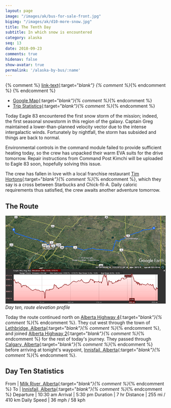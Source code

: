 ```yaml
---
layout: page
image: "/images/ak/bus-for-sale-front.jpg"
bigimg: "/images/ak/d10-more-snow.jpg"
title: The Tenth Day
subtitle: In which snow is encountered
category: alaska
seq: 13
date: 2018-09-23
comments: true
hidenav: false
show-avatar: true
permalink: '/alaska-by-bus/:name'
---
```


{% comment %}
[link-text](link-url){:target="_blank"}
{% comment %}_{% endcomment %}
{% endcomment %}


* [Google Map](https://drive.google.com/open?id=1QToP1iDFNB0dEk8pjlkAVyIr8ThzeEdh&usp=sharing){:target="_blank"}{% comment %}_{% endcomment %} 
* [Trip Statistics](https://docs.google.com/spreadsheets/d/10dU6wdnTdiuMCkSWJ2yGe1PNjGZWlgYcmZ_RCtjf--8/edit?usp=sharing){:target="_blank"}{% comment %}_{% endcomment %}

Today Eagle 83 encountered the first snow storm of the mission; indeed, the first
seasonal snowstorm in this region of the galaxy. Captain Greg maintained 
a lower-than-planned velocity vector due to the intense intergalactic winds.
Fortunately by nightfall, the storm has subsided and things are back to normal.

Environmental controls in the command module failed to provide sufficient
heating today, so the crew has unpacked their warm EVA suits for the drive
tomorrow. Repair instructions from Command Post Kimchi will be uploaded to 
Eagle 83 soon, hopefully solving this issue.

The crew has fallen in love with a local franchise restaurant
[Tim Hortons](https://en.wikipedia.org/wiki/Tim_Hortons){:target="_blank"}{% comment %}_{% endcomment %},
which they say is a cross between Starbucks and Chick-fil-A.
Daily caloric requirements thus satisfied, the crew awaits another adventure tomorrow.

## The Route

![d10-elevation-profile](/images/ak/d10-elevation-profile.png)
*Day ten, route elevation profile*

Today the route continued north on 
[Alberta Highway 4](https://en.wikipedia.org/wiki/Alberta_Highway_4){:target="_blank"}{% comment %}_{% endcomment %}.
They cut west through the town of
[Lethbridge, Alberta](https://en.wikipedia.org/wiki/Lethbridge){:target="_blank"}{% comment %}_{% endcomment %},
and joined 
[Alberta Highway 2](https://en.wikipedia.org/wiki/Alberta_Highway_4){:target="_blank"}{% comment %}_{% endcomment %}
for the rest of today's journey.
They passed through
[Calgary, Alberta](https://en.wikipedia.org/wiki/Calgary){:target="_blank"}{% comment %}_{% endcomment %}
before arriving at tonight's waypoint, 
[Innisfail, Alberta](https://en.wikipedia.org/wiki/Innisfail,_Alberta){:target="_blank"}{% comment %}_{% endcomment %}.


## Day Ten Statistics

From | [Milk River, Alberta](https://en.wikipedia.org/wiki/Milk_River,_Alberta){:target="_blank"}{% comment %}_{% endcomment %}
To | [Innisfail, Alberta](https://en.wikipedia.org/wiki/Innisfail,_Alberta){:target="_blank"}{% comment %}_{% endcomment %}
Departure | 10:30 am 
Arrival | 5:30 pm 
Duration | 7 hr
Distance | 255 mi / 410 km
Daily Speed | 36 mph / 58 kph

